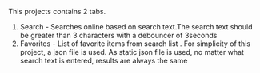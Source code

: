 This projects contains 2 tabs.
  1. Search - Searches online based on search text.The search text should be greater than 3 characters with a debouncer of 3seconds
  2. Favorites - List of favorite items from search list .
For simplicity of this project, a json file is used.
As static json file is used, no matter what search text is entered, results are always the same
  
